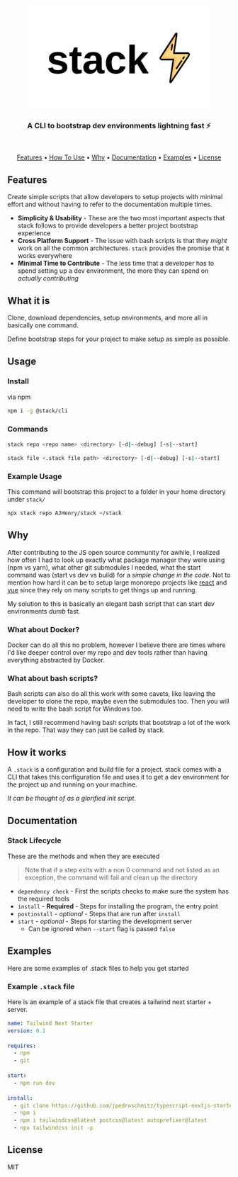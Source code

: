 <h1 align="center">
  <br>
  <a href="http://www.amitmerchant.com/electron-markdownify"><img src="./docs/images/stack-logo.svg" alt="stack" height="230"></a>
</h1>

<h3 align="center">A CLI to bootstrap dev environments lightning fast ⚡</h3><br/>

<!-- <p align="center">
  <a href="https://badge.fury.io/js/electron-markdownify">
    <img src="https://badge.fury.io/js/electron-markdownify.svg"
         alt="Gitter">
  </a>
  <a href="https://gitter.im/amitmerchant1990/electron-markdownify"><img src="https://badges.gitter.im/amitmerchant1990/electron-markdownify.svg"></a>
  <a href="https://saythanks.io/to/amitmerchant1990">
      <img src="https://img.shields.io/badge/SayThanks.io-%E2%98%BC-1EAEDB.svg">
  </a>
  <a href="https://www.paypal.me/AmitMerchant">
    <img src="https://img.shields.io/badge/$-donate-ff69b4.svg?maxAge=2592000&amp;style=flat">
  </a>
</p> -->

<p align="center">
  <a href="#features">Features</a> •
  <a href="#usage">How To Use</a> •
  <a href="#why">Why</a> •
  <a href="#documentation">Documentation</a> •
  <a href="#examples">Examples</a> •
  <a href="#license">License</a>
</p>

## Features

Create simple scripts that allow developers to setup projects with minimal effort and without having to refer to the documentation multiple times.

- **Simplicity & Usability** - These are the two most important aspects that stack follows to provide developers a better project bootstrap experience
- **Cross Platform Support** - The issue with bash scripts is that they _might_ work on all the common architectures. `stack` provides the promise that it works everywhere
- **Minimal Time to Contribute** - The less time that a developer has to spend setting up a dev environment, the more they can spend on _actually contributing_

## What it is

Clone, download dependencies, setup environments, and more all in basically one command.

Define bootstrap steps for your project to make setup as simple as possible.

## Usage

### Install

via npm

```bash
npm i -g @stack/cli
```

### Commands

```bash
stack repo <repo name> <directory> [-d|--debug] [-s|--start]
```

```bash
stack file <.stack file path> <directory> [-d|--debug] [-s|--start]
```

### Example Usage

This command will bootstrap this project to a folder in your home directory under `stack/`

```bash
npx stack repo AJHenry/stack ~/stack
```

## Why

After contributing to the JS open source community for awhile, I realized how often I had to look up exactly what package manager they were using (npm vs yarn), what other git submodules I needed, what the start command was (start vs dev vs build) for a _simple change in the code_. Not to mention how hard it can be to setup large monorepo projects like [react](https://github.com/facebook/react) and [vue](https://github.com/vuejs/vue) since they rely on many scripts to get things up and running.

My solution to this is basically an elegant bash script that can start dev environments _dumb_ fast.

### What about Docker?

Docker can do all this no problem, however I believe there are times where I'd like deeper control over my repo and dev tools rather than having everything abstracted by Docker.

### What about bash scripts?

Bash scripts can also do all this work with some cavets, like leaving the developer to clone the repo, maybe even the submodules too. Then you will need to write the bash script for Windows too.

In fact, I still recommend having bash scripts that bootstrap a lot of the work in the repo. That way they can just be called by stack.

## How it works

A `.stack` is a configuration and build file for a project. stack comes with a CLI that takes this configuration file and uses it to get a dev environment for the project up and running on your machine.

_It can be thought of as a glorified init script._

## Documentation

### Stack Lifecycle

These are the methods and when they are executed

> Note that if a step exits with a non 0 command and not listed as an exception, the command will fail and clean up the directory

- `dependency check` - First the scripts checks to make sure the system has the required tools
- `install` - **Required** - Steps for installing the program, the entry point
- `postinstall` - _optional_ - Steps that are run after `install`
- `start` - _optional_ - Steps for starting the development server
  - Can be ignored when `--start` flag is passed `false`

## Examples

Here are some examples of .stack files to help you get started

### Example `.stack` file

Here is an example of a stack file that creates a tailwind next starter + server.

```yaml
name: Tailwind Next Starter
version: 0.1

requires:
  - npm
  - git

start:
  - npm run dev

install:
  - git clone https://github.com/jpedroschmitz/typescript-nextjs-starter.git .
  - npm i
  - npm i tailwindcss@latest postcss@latest autoprefixer@latest
  - npx tailwindcss init -p
```

## License

MIT
